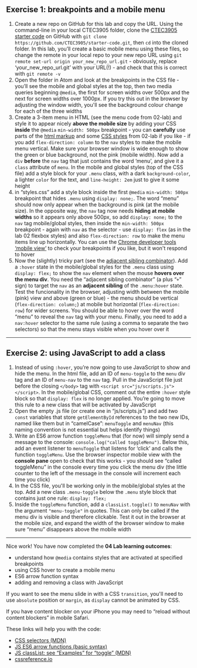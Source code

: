 ## Exercise 1: breakpoints and a mobile menu

1. Create a new repo on GitHub for this lab and copy the URL. Using the command-line in your local CTEC3905 folder, clone the [CTEC3905 starter code](https://github.com/CTEC3905/starter-code) on GitHub with `git clone https://github.com/CTEC3905/starter-code.git`, then `cd` into the cloned folder. In this lab, you’ll create a basic mobile menu using these files, so change the remote in your local repo to your new repo URL using `git remote set-url origin your_new_repo_url.git` - obviously, replace ‘your_new_repo_url.git’ with your URL(!) - and check that this is correct with `git remote -v`
2. Open the folder in Atom and look at the breakpoints in the CSS file - you’ll see the mobile and global styles at the top, then two media queries beginning `@media`, the first for screen widths over 500px and the next for screen widths over 1000px. If you try this out in the browser by adjusting the window width, you'll see the background colour change for each of the three widths
3. Create a 3-item menu in HTML (see the menu code from 02-lab) and style it to appear nicely **above the mobile size** by adding your CSS **inside** the `@media` `min-width: 500px` breakpoint - you can **carefully** use parts of the [html markup](https://raw.githubusercontent.com/CTEC3905/02-lab/master/index.html) and some [CSS styles](https://raw.githubusercontent.com/CTEC3905/02-lab/master/index.html) from 02-lab if you like - if you add `flex-direction: column` to the `nav` styles to make the mobile menu vertical. Make sure your browser window is wide enough to show the green or blue background, not the pink (mobile width). Now add a `div` **before** the `nav` tag that just contains the word ‘menu’, and give it a `class` attribute of `menu`. In the mobile and global styles (top of the CSS file) add a style block for your `.menu` class, with a dark `background-color`, a lighter `color` for the text, and `line-height: 2em` just to give it some height
4. in “styles.css” add a style block inside the first `@media` `min-width: 500px` breakpoint that hides `.menu` using `display: none;`. The word “menu” should now only appear when the background is pink (at the mobile size). In the opposite way, the `nav` tag now needs **hiding at mobile widths** so it appears only above 500px, so add `display: none;` to the `nav` tag mobile/global styles, then inside the `min-width: 500px` breakpoint - again with `nav` as the selector - use `display: flex` (as in the lab 02 flexbox styles) and also `flex-direction: row` to make the menu items line up horizontally. You can use the [Chrome developer tools ‘mobile view’](https://developers.google.com/web/tools/chrome-devtools/device-mode/#viewport) to check your breakpoints if you like, but it won't respond to hover
5. Now the (slightly) tricky part (see the [adjacent sibling combinator](https://developer.mozilla.org/en-US/docs/Web/CSS/CSS_Selectors#Combinators)). Add a `:hover` state in the mobile/global styles for the `.menu` class using `display: flex;` to show the `nav` element when the mouse **hovers over the menu div**. You need the “adjacent sibling combinator” (a plus “`+`” sign) to target the `nav` as an **adjacent sibling** of the `.menu:hover` state. Test the funcionality in the browser, adjusting width between the mobile (pink) view and above (green or blue) - the menu should be vertical (`flex-direction: column;`) at mobile but horizontal (`flex-direction: row`) for wider screens. You should be able to hover over the word “menu” to reveal the `nav` tag with your menu. Finally, you need to add a `nav:hover` selector to the same rule (using a comma to separate the two selectors) so that the menu stays visible when you hover over it

---

## Exercise 2: using JavaScript to add a class

1. Instead of using `:hover`, you’re now going to use JavaScript to show and hide the menu. In the html file, add an ID of `menu-toggle` to the `menu` div tag and an ID of `menu-nav` to the `nav` tag. Pull in the JavaScript file just before the closing `</body>` tag with `<script src="js/scripts.js"></script>`. In the mobile/global CSS, comment out the entire `:hover` style block so that `display: flex` is no longer applied. You’re going to move this rule to a new class that will be activated by JavaScript
2. Open the empty .js file (or create one in “js/scripts.js”) and add two `const` variables that store `getElementById` references to the two new IDs, named like them but in “camelCase”: `menuToggle` and `menuNav` (this naming convention is not essential but helps identify things)
3. Write an ES6 arrow function `toggleMenu` that (for now) will simply send a message to the console: `console.log("called toggleMenu")`. Below this, add an event listener to `menuToggle` that listens for ‘click’ and calls the function `toggleMenu`. Use the browser inspector mobile view with the **console pane** open to check that this works - you should see “called toggleMenu” in the console every time you click the menu div (the little counter to the left of the message in the console will increment each time you click)
4. In the CSS file, you'll be working only in the mobile/global styles at the top. Add a new class `.menu-toggle` below the `.menu` style block that contains just one rule: `display: flex;`
5. Inside the `toggleMenu` function, add a `classList.toggle()` to `menuNav` with the argument `"menu-toggle"` in quotes. This can only be called if the menu div is visible and therefore clickable. Test it out in the browser at the mobile size, and expand the width of the browser window to make sure “menu” disappears above the mobile width

---

Nice work! You have now completed the **04 Lab learning outcomes**:

- understand how `@media` contains styles that are activated at specified breakpoints
- using CSS hover to create a mobile menu
- ES6 arrow function syntax
- adding and removing a class with JavaScript

If you want to see the menu slide in with a CSS `transition`, you'll need to use `absolute` position or `margin`, as `display` cannot be animated by CSS.

If you have content blocker on your iPhone you may need to “reload without content blockers” in mobile Safari.

These links will help you with the code:

- [CSS selectors (MDN)](https://developer.mozilla.org/en-US/docs/Web/CSS/CSS_Selectors)
- [JS ES6 arrow functions (basic syntax)](https://developer.mozilla.org/en-US/docs/Web/JavaScript/Reference/Functions/Arrow_functions#Basic_Syntax)
- [JS classList: see “Examples” for “toggle” (MDN)](https://developer.mozilla.org/en-US/docs/Web/API/Element/classList)
- [cssreference.io](https://cssreference.io/)
